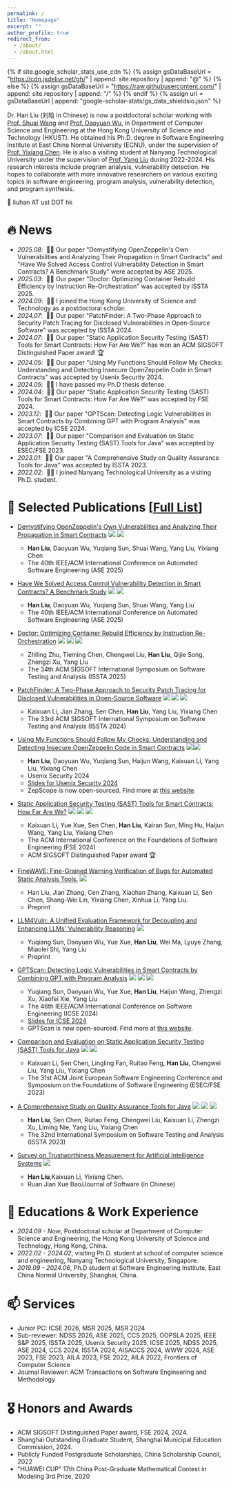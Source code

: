 ```yaml
---
permalink: /
title: "Homepage"
excerpt: ""
author_profile: true
redirect_from: 
  - /about/
  - /about.html
---
```


{% if site.google_scholar_stats_use_cdn %}
{% assign gsDataBaseUrl = "https://cdn.jsdelivr.net/gh/" | append: site.repository | append: "@" %}
{% else %}
{% assign gsDataBaseUrl = "https://raw.githubusercontent.com/" | append: site.repository | append: "/" %}
{% endif %}
{% assign url = gsDataBaseUrl | append: "google-scholar-stats/gs_data_shieldsio.json" %}

<span class='anchor' id='about-me'></span>

Dr. Han Liu (刘晗 in Chinese) is now a postdoctoral scholar working with [Prof. Shuai Wang](https://home.cse.ust.hk/~shuaiw/) and [Prof. Daoyuan Wu](https://daoyuan14.github.io/), in Department of Computer Science and Engineering at the Hong Kong University of Science and Technology (HKUST). He obtained his Ph.D. degree in Software Engineering Institute at East China Normal University (ECNU), under the supervision of [Prof. Yixiang Chen](https://faculty.ecnu.edu.cn/_s43/cyx/main.psp). He is also a visiting student at Nanyang Technological University under the supervision of [Prof. Yang Liu](https://personal.ntu.edu.sg/yangliu/) during 2022-2024. His research interests include program analysis, vulnerability detection.
He hopes to collaborate with more innovative researchers on various exciting topics in software engineering, program analysis, vulnerability detection, and program synthesis.

💬 liuhan AT ust DOT hk
<!-- My research interest includes neural machine translation and computer vision. I have published more than 100 papers at the top international AI conferences with total <a href='https://scholar.google.com/citations?user=KAWDTzsAAAAJ'>google scholar citations <strong><span id='total_cit'>260000+</span></strong></a> (You can also use google scholar badge <a href='https://scholar.google.com/citations?user=KAWDTzsAAAAJ'><img src="https://img.shields.io/endpoint?url={{ url | url_encode }}&logo=Google%20Scholar&labelColor=f6f6f6&color=9cf&style=flat&label=citations"></a>). -->


# 🔥 News
- *2025.08*: &nbsp;🎉🎉 Our paper "Demystifying OpenZeppelin's Own Vulnerabilities and Analyzing Their Propagation in Smart Contracts" and "Have We Solved Access Control Vulnerability Detection in Smart Contracts? A Benchmark Study" were accepted by ASE 2025.
- *2025.03*: &nbsp;🎉🎉 Our paper "Doctor: Optimizing Container Rebuild Efficiency by Instruction Re-Orchestration" was accepted by ISSTA 2025.
- *2024.09*: &nbsp;🎉🎉 I joined the Hong Kong University of Science and Technology as a postdoctoral scholar.
- *2024.07*: &nbsp;🎉🎉 Our paper "PatchFinder: A Two-Phase Approach to Security Patch Tracing for Disclosed Vulnerabilities in Open-Source Software" was accepted by ISSTA 2024.
- *2024.07*: &nbsp;🎉🎉 Our paper "Static Application Security Testing (SAST) Tools for Smart Contracts: How Far Are We?" has won an ACM SIGSOFT Distinguished Paper award! 🏆
- *2024.05*: &nbsp;🎉🎉 Our paper "Using My Functions Should Follow My Checks: Understanding and Detecting Insecure OpenZeppelin Code in Smart Contracts" was accepted by Usenix Security 2024.
- *2024.05*: &nbsp;🎉🎉 I have passed my Ph.D thesis defense.
- *2024.04*: &nbsp;🎉🎉 Our paper “Static Application Security Testing (SAST) Tools for Smart Contracts: How Far Are We?” was accepted by FSE 2024.
- *2023.12*: &nbsp;🎉🎉 Our paper "GPTScan: Detecting Logic Vulnerabilities in Smart Contracts by Combining GPT with Program Analysis" was accepted by ICSE 2024.
- *2023.07*: &nbsp;🎉🎉 Our paper "Comparison and Evaluation on Static Application Security Testing (SAST) Tools for Java" was accepted by ESEC/FSE 2023.
- *2023.01*: &nbsp;🎉🎉 Our paper "A Comprehensive Study on Quality Assurance Tools for Java" was accepted by ISSTA 2023.
- *2022.02*: &nbsp;🎉🎉 I joined Nanyang Technological University as a visiting Ph.D. student. 

# 📝 Selected Publications [[Full List](/publication/)]

<!-- <div class='paper-box'><div class='paper-box-image'><div><div class="badge">CVPR 2016</div><img src='images/500x300.png' alt="sym" width="100%"></div></div>
<div class='paper-box-text' markdown="1"> -->

<!-- </div>
</div> -->
- [Demystifying OpenZeppelin's Own Vulnerabilities and Analyzing Their Propagation in Smart Contracts](https://doi.org/xxxxxxxxx) 
![](https://img.shields.io/badge/CCF-A-red?style=flat-square) [![](https://img.shields.io/badge/ASE-2025-blue?style=flat-square)]() 
  - **Han Liu**, Daoyuan Wu, Yuqiang Sun, Shuai Wang, Yang Liu, Yixiang Chen 
  - The 40th IEEE/ACM International Conference on Automated Software Engineering (ASE 2025)

- [Have We Solved Access Control Vulnerability Detection in Smart Contracts? A Benchmark Study](https://doi.org/xxxxxxxxx) 
![](https://img.shields.io/badge/CCF-A-red?style=flat-square) [![](https://img.shields.io/badge/ASE-2025-blue?style=flat-square)]() 
  - **Han Liu**, Daoyuan Wu, Yuqiang Sun, Shuai Wang, Yang Liu
  - The 40th IEEE/ACM International Conference on Automated Software Engineering (ASE 2025)


- [Doctor: Optimizing Container Rebuild Efficiency by Instruction Re-Orchestration](https://doi.org/10.1145/3728870) 
![](https://img.shields.io/badge/CCF-A-red?style=flat-square) [![](https://img.shields.io/badge/ISSTA-2025-blue?style=flat-square)]() [![](https://img.shields.io/badge/arXiv-2504.01742-B31B1B?style=flat-square)](https://arxiv.org/pdf/2504.01742)
  - Zhiling Zhu, Tieming Chen, Chengwei Liu, **Han Liu**, Qijie Song, Zhengzi Xu, Yang Liu
  - The 34th ACM SIGSOFT International Symposium on Software Testing and Analysis (ISSTA 2025)


- [PatchFinder: A Two-Phase Approach to Security Patch Tracing for Disclosed Vulnerabilities in Open-Source Software](https://doi.org/10.1145/3650212.3680305) 
![](https://img.shields.io/badge/CCF-A-red?style=flat-square) [![](https://img.shields.io/badge/ISSTA-2024-blue?style=flat-square)]() [![](https://img.shields.io/badge/arXiv-2407.17065-B31B1B?style=flat-square)](https://arxiv.org/pdf/2407.17065)
  - Kaixuan Li, Jian Zhang, Sen Chen, **Han Liu**, Yang Liu, Yixiang Chen
  - The 33rd ACM SIGSOFT International Symposium on Software Testing and Analysis (ISSTA 2024)

- [Using My Functions Should Follow My Checks: Understanding and Detecting Insecure OpenZeppelin Code in Smart Contracts](https://www.usenix.org/conference/usenixsecurity24/presentation/liu-han)
![](https://img.shields.io/badge/CCF-A-red?style=flat-square)[![](https://img.shields.io/badge/UsenixSecurity-2024-blue?style=flat-square)](https://www.usenix.org/conference/usenixsecurity24/presentation/liu-han)
  - **Han Liu**, Daoyuan Wu, Yuqiang Sun, Haijun Wang, Kaixuan Li, Yang Liu, Yixiang Chen
  - Usenix Security 2024 
  - [Slides for Usenix Security 2024](/assets/pdf/ZepScope.pdf)
  - ZepScope is now open-sourced. Find more at [this website](https://zepscope.github.io/).


- [Static Application Security Testing (SAST) Tools for Smart Contracts: How Far Are We?](https://doi.org/10.1145/3660772) 
![](https://img.shields.io/badge/CCF-A-red?style=flat-square) [![](https://img.shields.io/badge/FSE-2024-blue?style=flat-square)]() [![](https://img.shields.io/badge/arXiv-2404.18186-B31B1B?style=flat-square)](https://arxiv.org/pdf/2404.18186)
  - Kaixuan Li, Yue Xue, Sen Chen, **Han Liu**, Kairan Sun, Ming Hu, Haijun Wang, Yang Liu, Yixiang Chen
  - The ACM International Conference on the Foundations of Software Engineering (FSE 2024)
  - ACM SIGSOFT Distinguished Paper award 🏆

- [FineWAVE: Fine-Grained Warning Verification of Bugs for Automated Static Analysis Tools.](https://arxiv.org/abs/2403.16032) 
[![](https://img.shields.io/badge/arXiv-2401.16185-B31B1B?style=flat-square)](https://arxiv.org/pdf/2403.16032)
  - Han Liu, Jian Zhang, Cen Zhang, Xiaohan Zhang, Kaixuan Li, Sen Chen, Shang-Wei Lin, Yixiang Chen, Xinhua Li, Yang Liu.
  - Preprint 


- [LLM4Vuln: A Unified Evaluation Framework for Decoupling and Enhancing LLMs' Vulnerability Reasoning](https://arxiv.org/abs/2401.16185) 
[![](https://img.shields.io/badge/arXiv-2401.16185-B31B1B?style=flat-square)](https://arxiv.org/abs/2401.16185)
  - Yuqiang Sun, Daoyuan Wu, Yue Xue, **Han Liu**, Wei Ma, Lyuye Zhang, Miaolei Shi, Yang Liu
  - Preprint 

- [GPTScan: Detecting Logic Vulnerabilities in Smart Contracts by Combining GPT with Program Analysis](https://dl.acm.org/doi/abs/10.1145/3597503.3639117)
![](https://img.shields.io/badge/CCF-A-red?style=flat-square) [![](https://img.shields.io/badge/ICSE-2024-blue?style=flat-square)]() [![](https://img.shields.io/badge/arXiv-2308.03314-B31B1B?style=flat-square)](https://arxiv.org/abs/2308.03314)
  - Yuqiang Sun, Daoyuan Wu, Yue Xue, **Han Liu**, Haijun Wang, Zhengzi Xu, Xiaofei Xie, Yang Liu
  - The 46th IEEE/ACM International Conference on Software Engineering (ICSE 2024)  
  - [Slides for ICSE 2024](/assets/pdf/GPTScanSlides.pdf)
  - GPTScan is now open-sourced. Find more at [this website](https://gptscan.github.io/).

- [Comparison and Evaluation on Static Application Security Testing (SAST) Tools for Java](https://doi.org/10.1145/3611643.3616262) 
![](https://img.shields.io/badge/CCF-A-red?style=flat-square) [![](https://img.shields.io/badge/ESEC/FSE-2023-blue?style=flat-square)]()
  - Kaixuan Li, Sen Chen, Lingling Fan, Ruitao Feng, **Han Liu**, Chengwei Liu, Yang Liu, Yixiang Chen
  - The 31st ACM Joint European Software Engineering Conference and Symposium on the Foundations of Software Engineering (ESEC/FSE 2023)

- [A Comprehensive Study on Quality Assurance Tools for Java](https://doi.org/10.1145/3597926.3598056) 
![](https://img.shields.io/badge/CCF-A-red?style=flat-square) [![](https://img.shields.io/badge/ISSTA-2023-blue?style=flat-square)]() [![](https://img.shields.io/badge/arXiv-2305.16812-B31B1B?style=flat-square)](https://arxiv.org/abs/2305.16812)
  - **Han Liu**, Sen Chen, Ruitao Feng, Chengwei Liu, Kaixuan Li, Zhengzi Xu, Liming Nie, Yang Liu, Yixiang Chen
  - The 32nd International Symposium on Software Testing and Analysis (ISSTA 2023)

- [Survey on Trustworthiness Measurement for Artificial Intelligence Systems](http://www.jos.org.cn/1000-9825/6592.htm) 
[![](https://img.shields.io/badge/RuanJianXueBao-blue?style=flat-square)]() 
  - **Han Liu**,Kaixuan Li, Yixiang Chen.
  - Ruan Jian Xue Bao/Journal of Software (in Chinese)


# 📖 Educations & Work Experience
- *2024.09 - Now*, Postdoctoral scholar at Department of Computer Science and Engineering, the Hong Kong University of Science and Technology, Hong Kong, China.
- *2022.02 - 2024.02*, visiting Ph.D. student at school of computer science and engineering, Nanyang Technological University, Singapore.
- *2019.09 - 2024.06*, Ph.D student at Software Engineering Institute, East China Normal University, Shanghai, China. 


<!-- # 💻 Internships
- *2019.05 - 2020.02*, [Lorem](https://github.com/), China. -->

# 📫 Services

- Junior PC: ICSE 2026, MSR 2025, MSR 2024
- Sub-reviewer: NDSS 2026, ASE 2025, CCS 2025, OOPSLA 2025, IEEE S&P 2025, ISSTA 2025, Usenix Security 2025, ICSE 2025, NDSS 2025, ASE 2024, CCS 2024, ISSTA 2024, AISACCS 2024, WWW 2024, ASE 2023, FSE 2023, AILA 2023, FSE 2022, AILA 2022, Frontiers of Computer Science
- Journal Reviewer: ACM Transactions on Software Engineering and Methodology


# 🎖 Honors and Awards
- ACM SIGSOFT Distinguished Paper award, FSE 2024, 2024.
- Shanghai Outstanding Graduate Student, Shanghai Municipal Education Commission, 2024.
- Publicly Funded Postgraduate Scholarships, China Scholarship Council, 2022
- "HUAWEI CUP" 17th China Post-Graduate Mathematical Contest in Modeling 3rd Prize, 2020
